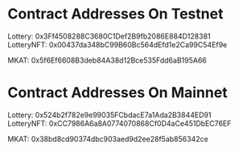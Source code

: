 # Contract Addresses On Testnet
 Lottery: 0x3Ff4508288C3680C1Def2B9fb2086E884D128381<br />
 LotteryNFT: 0x00437da348bC99B60Bc564dEfd1e2Ca99C54Ef9e

 MKAT: 0x5f6Ef6608B3deb84A38d12Bce535Fdd6aB195A66

 # Contract Addresses On Mainnet
 Lottery: 0x524b2f782e9e99035FCbdacE7a1Ada2B3844ED91<br />
 LotteryNFT: 0xCC7986A6a8A0774070868Cf0D4aCe451DbEC76EF

 MKAT: 0x38bd8cd90374dbc903aed9d2ee28f5ab856342ce
 

